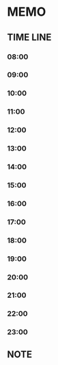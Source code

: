 # MEMO

## TIME LINE

### 08:00
### 09:00
### 10:00
### 11:00
### 12:00
### 13:00
### 14:00
### 15:00
### 16:00
### 17:00
### 18:00
### 19:00
### 20:00
### 21:00
### 22:00
### 23:00

## NOTE

### 

